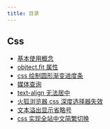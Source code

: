 ```yaml
---
title: 目录
---
```


<!-- ### 目录

记录一些日常开发遇到的问题。 -->

<!-- ## CSS

-   [object.fit](./css/1) -->

## Css

-   [基本使用概念](/accumulate/css/common)
-   [objtect.fit 属性](/accumulate/css/1.html)
-   [css 绘制圆形渐变进度条](/accumulate/css/2.html)
-   [媒体查询](/accumulate/css/3.html)
-   [text-align 无法居中](/accumulate/css/4.html)
-   [火狐浏览器 css 深度选择器失效](/accumulate/css/5.html)
-   [文本溢出显示省略号](/accumulate/css/6.html)
-   [css 实现全站中文简繁切换](/accumulate/css/7.html)
